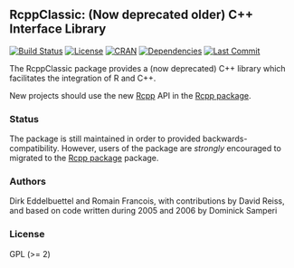 ## RcppClassic: (Now deprecated older) C++ Interface Library

[![Build Status](https://travis-ci.org/eddelbuettel/rcppclassic.png)](https://travis-ci.org/eddelbuettel/rcppclassic)
[![License](https://eddelbuettel.github.io/badges/GPL2+.svg)](https://www.gnu.org/licenses/gpl-2.0.html)
[![CRAN](https://www.r-pkg.org/badges/version/RcppClassic)](https://cran.r-project.org/package=RcppClassic)
[![Dependencies](https://tinyverse.netlify.com/badge/RcppClassic)](https://cran.r-project.org/package=RcppClassic)
[![Last Commit](https://img.shields.io/github/last-commit/eddelbuettel/rcppclassic)](https://github.com/eddelbuettel/rcppclaassic)

The RcppClassic package provides a (now deprecated) C++ library which
facilitates the integration of R and C++.

New projects should use the new [Rcpp](http://www.rcpp.org) API in the
[Rcpp package](https://github.com/RcppCore/Rcpp).

### Status

The package is still maintained in order to provided backwards-compatibility.
However, users of the package are *strongly* encouraged to migrated to the
[Rcpp package](https://github.com/RcppCore/Rcpp) package.

### Authors

Dirk Eddelbuettel and Romain Francois, with contributions by David Reiss,
and based on code written during 2005 and 2006 by Dominick Samperi

### License

GPL (>= 2)
